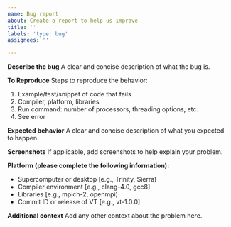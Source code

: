 ```yaml
---
name: Bug report
about: Create a report to help us improve
title: ''
labels: 'type: bug'
assignees: ''

---
```


**Describe the bug**
A clear and concise description of what the bug is.

**To Reproduce**
Steps to reproduce the behavior:
1. Example/test/snippet of code that fails
2. Compiler, platform, libraries
3. Run command: number of processors, threading options, etc.
4. See error

**Expected behavior**
A clear and concise description of what you expected to happen.

**Screenshots**
If applicable, add screenshots to help explain your problem.

**Platform (please complete the following information):**
 - Supercomputer or desktop [e.g., Trinity, Sierra)
 - Compiler environment [e.g., clang-4.0, gcc8]
 - Libraries [e.g., mpich-2, openmpi)
 - Commit ID or release of VT [e.g., vt-1.0.0]

**Additional context**
Add any other context about the problem here.
